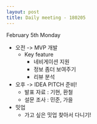 ```yaml
---
layout: post
title: Daily meeting - 180205
---
```


February 5th Monday


* 오전 -> MVP 개발
	* Key feature
		* 네비게이션 지원
		* 정보 좀더 보여주기
		* 리뷰 분석
* 오후 -> IDEA PITCH 준비!
	* 발표 자료 : 기현, 환철
	* 설문 조사 : 민준, 가을
* 밋업
	* 가고 싶은 밋업 찾아서 다니기!
